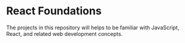 # React Foundations
The projects in this repository will helps to be familiar with JavaScript, React, and related web development concepts.
